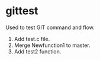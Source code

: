 # gittest
Used to test GIT command and flow.
1. Add test.c file.
2. Merge Newfunction1 to master.
3. Add test2 function.
